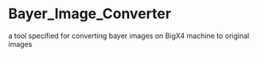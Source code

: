 # Bayer_Image_Converter
a tool specified for converting bayer images on BigX4 machine to original images
